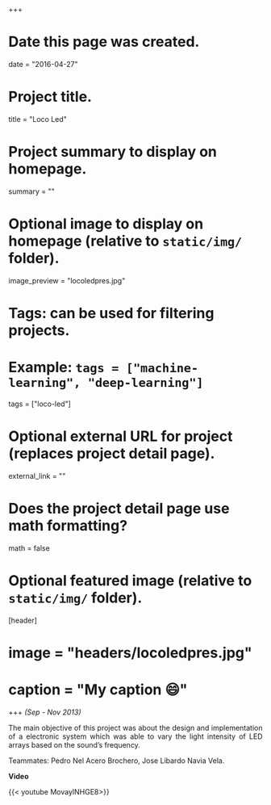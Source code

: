 +++
# Date this page was created.
date = "2016-04-27"

# Project title.
title = "Loco Led"

# Project summary to display on homepage.
summary = ""

# Optional image to display on homepage (relative to `static/img/` folder).
image_preview = "locoledpres.jpg"

# Tags: can be used for filtering projects.
# Example: `tags = ["machine-learning", "deep-learning"]`
tags = ["loco-led"]

# Optional external URL for project (replaces project detail page).
external_link = ""

# Does the project detail page use math formatting?
math = false

# Optional featured image (relative to `static/img/` folder).
[header]
# image = "headers/locoledpres.jpg"
# caption = "My caption :smile:"

+++
*(Sep - Nov 2013)*

<p align="justify">The main objective of this project was about the design and implementation of a electronic system which was able to vary the light intensity of LED arrays based on the sound’s frequency.</p>

Teammates: Pedro Nel Acero Brochero, Jose Libardo Navia Vela.

**Video**

{{< youtube MovaylNHGE8>}}
